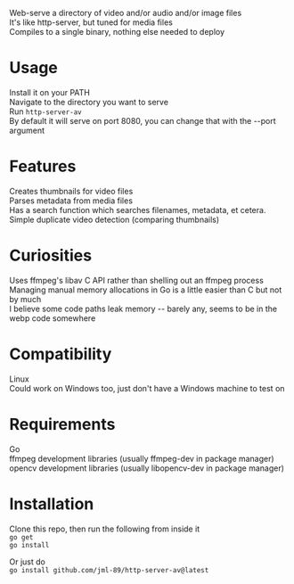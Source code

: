 Web-serve a directory of video and/or audio and/or image files   
It's like http-server, but tuned for media files   
Compiles to a single binary, nothing else needed to deploy

# Usage
Install it on your PATH  
Navigate to the directory you want to serve  
Run `http-server-av`  
By default it will serve on port 8080, you can change that with the --port argument

# Features
Creates thumbnails for video files  
Parses metadata from media files  
Has a search function which searches filenames, metadata, et cetera.  
Simple duplicate video detection (comparing thumbnails)  
  
# Curiosities
Uses ffmpeg's libav C API rather than shelling out an ffmpeg process  
Managing manual memory allocations in Go is a little easier than C but not by much  
I believe some code paths leak memory -- barely any, seems to be in the webp code somewhere  

# Compatibility
Linux  
Could work on Windows too, just don't have a Windows machine to test on

# Requirements 
Go  
ffmpeg development libraries (usually ffmpeg-dev in package manager)  
opencv development libraries (usually libopencv-dev in package manager)

# Installation
Clone this repo, then run the following from inside it   
`go get`   
`go install`   
   
Or just do    
`go install github.com/jml-89/http-server-av@latest`   

